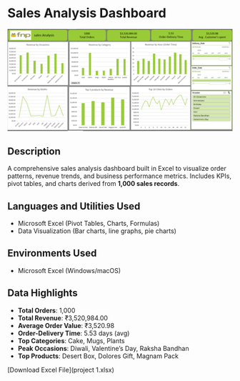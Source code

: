 # Sales Analysis Dashboard

<!-- Add your dashboard screenshot here -->
![](dashboard.png)

## Description  
A comprehensive sales analysis dashboard built in Excel to visualize order patterns, revenue trends, and business performance metrics. Includes KPIs, pivot tables, and charts derived from **1,000 sales records**.

## Languages and Utilities Used  
- Microsoft Excel (Pivot Tables, Charts, Formulas)  
- Data Visualization (Bar charts, line graphs, pie charts)  

## Environments Used  
- Microsoft Excel (Windows/macOS)  

## Data Highlights  
- **Total Orders**: 1,000  
- **Total Revenue**: ₹3,520,984.00  
- **Average Order Value**: ₹3,520.98  
- **Order-Delivery Time**: 5.53 days (avg)  
- **Top Categories**: Cake, Mugs, Plants  
- **Peak Occasions**: Diwali, Valentine’s Day, Raksha Bandhan  
- **Top Products**: Desert Box, Dolores Gift, Magnam Pack  

[Download Excel File](project 1.xlsx)
